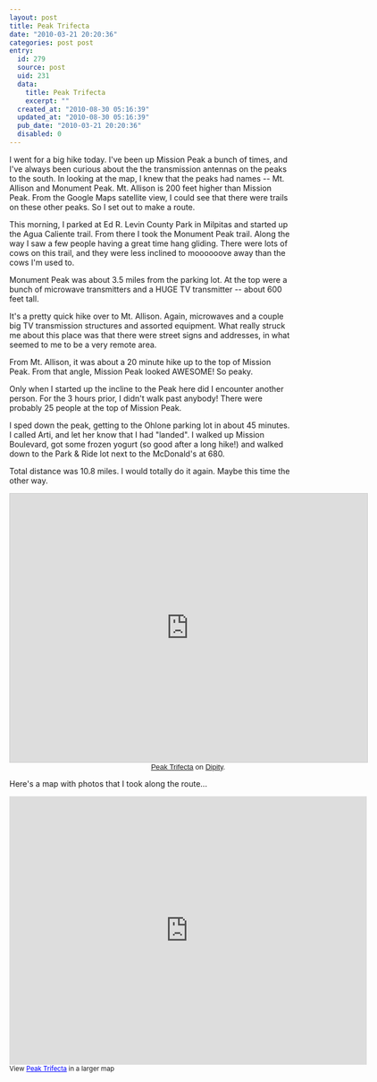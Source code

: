 ```yaml
---
layout: post
title: Peak Trifecta
date: "2010-03-21 20:20:36"
categories: post post
entry:
  id: 279
  source: post
  uid: 231
  data:
    title: Peak Trifecta
    excerpt: ""
  created_at: "2010-08-30 05:16:39"
  updated_at: "2010-08-30 05:16:39"
  pub_date: "2010-03-21 20:20:36"
  disabled: 0
---
```


I went for a big hike today. I've been up Mission Peak a bunch of times, and I've always been curious about the the transmission antennas on the peaks to the south. In looking at the map, I knew that the peaks had names -- Mt. Allison and Monument Peak. Mt. Allison is 200 feet higher than Mission Peak. From the Google Maps satellite view, I could see that there were trails on these other peaks. So I set out to make a route.

This morning, I parked at Ed R. Levin County Park in Milpitas and started up the Agua Caliente trail. From there I took the Monument Peak trail. Along the way I saw a few people having a great time hang gliding. There were lots of cows on this trail, and they were less inclined to moooooove away than the cows I'm used to.

Monument Peak was about 3.5 miles from the parking lot. At the top were a bunch of microwave transmitters and a HUGE TV transmitter -- about 600 feet tall.

It's a pretty quick hike over to Mt. Allison. Again, microwaves and a couple big TV transmission structures and assorted equipment. What really struck me about this place was that there were street signs and addresses, in what seemed to me to be a very remote area.

From Mt. Allison, it was about a 20 minute hike up to the top of Mission Peak. From that angle, Mission Peak looked AWESOME! So peaky.

Only when I started up the incline to the Peak here did I encounter another person. For the 3 hours prior, I didn't walk past anybody! There were probably 25 people at the top of Mission Peak.

I sped down the peak, getting to the Ohlone parking lot in about 45 minutes. I called Arti, and let her know that I had "landed". I walked up Mission Boulevard, got some frozen yogurt (so good after a long hike!) and walked down to the Park &amp; Ride lot next to the McDonald's at 680.

Total distance was 10.8 miles. I would totally do it again. Maybe this time the other way.

<div class="dipity_embed" style="width:640px"><iframe width="640" height="480" src="http://www.dipity.com/zs/Peak-Trifecta/embed_tl?" style="border:1px solid #CCC;"></iframe><p style="margin:0;font-family:Arial,sans;font-size:13px;text-align:center"><a href="http://www.dipity.com/zs/Peak-Trifecta">Peak Trifecta</a> on <a href="http://www.dipity.com/" />Dipity</a>.</p></div>

Here's a map with photos that I took along the route...

<iframe width="640" height="480" frameborder="0" scrolling="no" marginheight="0" marginwidth="0" src="http://maps.google.com/maps/ms?ie=UTF8&amp;t=p&amp;msa=0&amp;msid=101677505428675869574.00048257356f51ac2e4f7&amp;ll=37.460995,-121.863956&amp;spn=0.016351,0.027466&amp;z=15&amp;output=embed"></iframe><br /><small>View <a href="http://maps.google.com/maps/ms?ie=UTF8&amp;t=p&amp;msa=0&amp;msid=101677505428675869574.00048257356f51ac2e4f7&amp;ll=37.460995,-121.863956&amp;spn=0.016351,0.027466&amp;z=15&amp;source=embed" style="color:#0000FF;text-align:left">Peak Trifecta</a> in a larger map</small>
